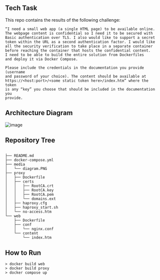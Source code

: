 
## Tech Task

This repo contains the results of the following challenge:

```
“I need a small web app (a single HTML page) to be available online. 
The webpage content is confidential so I need it to be secured with 
Basic authentication over TLS. I also would like to support a secret 
token within the URL as a second authentication factor. I would like 
all the security verification to take place in a separate container 
before reaching the container that hosts the confidential content. 
I need to be able to build the entire solution from Dockerfiles 
and deploy it via Docker Compose.

Please include the credentials in the documentation you provide (username 
and password of your choice). The content should be available at 
https://<host:port>/<some static token here>/index.htm” where the token 
is any “key” you choose that should be included in the documentation you 
provide.
```
## Architecture Diagram
![image](https://user-images.githubusercontent.com/26462903/123811231-0fc83980-d8c1-11eb-821c-e2105fbf9c95.png)


## Repository Tree
```

├── README.md
├── docker-compose.yml
├── media
│   └── diagram.PNG
├── proxy
│   ├── Dockerfile
│   ├── certs
│   │   ├── RootCA.crt
│   │   ├── RootCA.key
│   │   ├── RootCA.pem
│   │   └── domains.ext
│   ├── haproxy.cfg
│   ├── haproxy_start.sh
│   └── no-access.htm
└── web
    ├── Dockerfile
    ├── conf
    │   └── nginx.conf
    └── content
        └── index.htm
```

## How to Run 
```
> docker build web
> docker build proxy
> docker compose up
```
